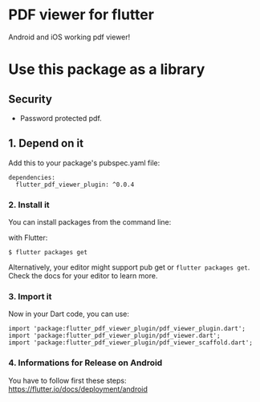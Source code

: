 # PDF viewer for flutter

Android and iOS working pdf viewer!

# Use this package as a library

## Security
-   Password protected pdf.

## 1. Depend on it

Add this to your package's pubspec.yaml file:

```
dependencies:
  flutter_pdf_viewer_plugin: ^0.0.4
```


### 2. Install it

You can install packages from the command line:

with Flutter:

```
$ flutter packages get
```

Alternatively, your editor might support pub get or ```flutter packages get```. Check the docs for your editor to learn more.


### 3. Import it

Now in your Dart code, you can use:

```
import 'package:flutter_pdf_viewer_plugin/pdf_viewer_plugin.dart';
import 'package:flutter_pdf_viewer_plugin/pdf_viewer.dart';
import 'package:flutter_pdf_viewer_plugin/pdf_viewer_scaffold.dart';
```

### 4. Informations for Release on Android

You have to follow first these steps: https://flutter.io/docs/deployment/android
